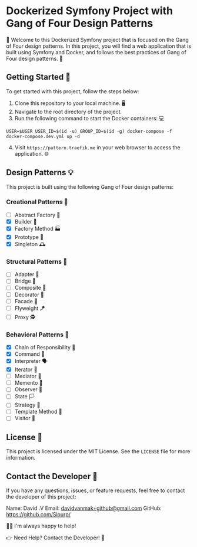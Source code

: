 # Dockerized Symfony Project with Gang of Four Design Patterns

👋 Welcome to this Dockerized Symfony project that is focused on the Gang of Four design patterns. In this project, you will find a web application that is built using Symfony and Docker, and follows the best practices of Gang of Four design patterns. 🚀

## Getting Started 🏁

To get started with this project, follow the steps below:

1. Clone this repository to your local machine. 🖥️
2. Navigate to the root directory of the project.
3. Run the following command to start the Docker containers: 💻

```
USER=$USER USER_ID=$(id -u) GROUP_ID=$(id -g) docker-compose -f docker-compose.dev.yml up -d
```

4. Visit `https://pattern.traefik.me` in your web browser to access the application. 🌐

## Design Patterns 💡

This project is built using the following Gang of Four design patterns:

### Creational Patterns 🧱

- [ ] Abstract Factory 🧰
- [X] Builder 🔨
- [X] Factory Method 🏭
- [X] Prototype 🐑
- [X] Singleton 🕰️

### Structural Patterns 🚪

- [ ] Adapter 🌉
- [ ] Bridge 🌁
- [ ] Composite 🌴
- [ ] Decorator 🎨
- [ ] Facade 🏢
- [ ] Flyweight 🪁
- [ ] Proxy 🕵️

### Behavioral Patterns 🐾

- [X] Chain of Responsibility 🔗
- [X] Command 📜
- [X] Interpreter 🗣️
- [X] Iterator 🔄
- [ ] Mediator 🤝
- [ ] Memento 💾
- [ ] Observer 👀
- [ ] State 🏳️
- [ ] Strategy 🎯
- [ ] Template Method 📝
- [ ] Visitor 👥

## License 📝

This project is licensed under the MIT License. See the `LICENSE` file for more information.

## Contact the Developer 📧

If you have any questions, issues, or feature requests, feel free to contact the developer of this project:

Name: David .V
Email: davidvanmak+github@gmail.com
GitHub: https://github.com/Slourp/

💁‍♂️ I'm always happy to help! 

👉 Need Help? Contact the Developer! 👋